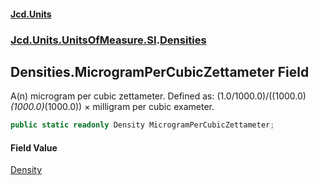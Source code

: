 #### [Jcd.Units](index.md 'index')
### [Jcd.Units.UnitsOfMeasure.SI](Jcd.Units.UnitsOfMeasure.SI.md 'Jcd.Units.UnitsOfMeasure.SI').[Densities](Densities.md 'Jcd.Units.UnitsOfMeasure.SI.Densities')

## Densities.MicrogramPerCubicZettameter Field

A(n) microgram per cubic zettameter. Defined as: (1.0/1000.0)/((1000.0)*(1000.0)*(1000.0)) × milligram per cubic exameter.

```csharp
public static readonly Density MicrogramPerCubicZettameter;
```

#### Field Value
[Density](Density.md 'Jcd.Units.UnitTypes.Density')